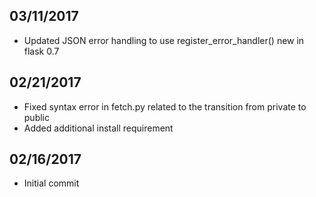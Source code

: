 03/11/2017 
----------
 * Updated JSON error handling to use register_error_handler() new in flask 0.7

02/21/2017 
----------
 * Fixed syntax error in fetch.py related to the transition from private to public
 * Added additional install requirement 

02/16/2017 
----------
* Initial commit
